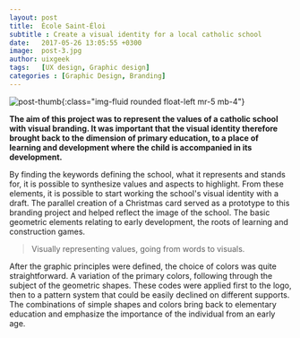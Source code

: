 ```yaml
---
layout: post
title:  École Saint-Éloi
subtitle : Create a visual identity for a local catholic school
date:   2017-05-26 13:05:55 +0300
image:  post-3.jpg
author: uixgeek
tags:   [UX design, Graphic design]
categories : [Graphic Design, Branding]
---
```

![post-thumb]({{site.baseurl}}/assets/images/blog/post-1.jpg){:class="img-fluid rounded float-left mr-5 mb-4"}

**The aim of this project was to represent the values of a catholic school with visual branding. It was important that the visual identity therefore brought back to the dimension of primary education, to a place of learning and development where the child is accompanied in its development.**

By finding the keywords defining the school, what it represents and stands for, it is possible to synthesize values and aspects to highlight. From these elements, it is possible to start working the school's visual identity with a draft. The parallel creation of a Christmas card served as a prototype to this branding project and helped reflect the image of the school. The basic geometric elements relating to early development, the roots of learning and construction games.




> Visually representing values, going from words to visuals.

After the graphic principles were defined, the choice of colors was quite straightforward. A variation of the primary colors, following through the subject of the geometric shapes. These codes were applied first to the logo, then to a pattern system that could be easily declined on different supports. The combinations of simple shapes and colors bring back to elementary education and emphasize the importance of the individual from an early age.
